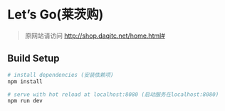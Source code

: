 # Let’s Go(莱茨购)
>原网站请访问 http://shop.daqitc.net/home.html#

## Build Setup

``` bash
# install dependencies (安装依赖项)
npm install

# serve with hot reload at localhost:8080 (启动服务在localhost:8080)
npm run dev
```
